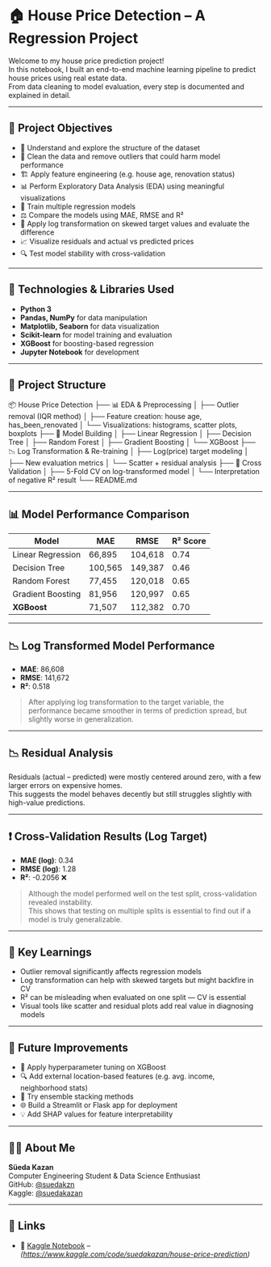 # 🏠 House Price Detection – A Regression Project

Welcome to my house price prediction project!  
In this notebook, I built an end-to-end machine learning pipeline to predict house prices using real estate data.  
From data cleaning to model evaluation, every step is documented and explained in detail.

---

## 📌 Project Objectives

- 📂 Understand and explore the structure of the dataset
- 🧼 Clean the data and remove outliers that could harm model performance
- 🏗️ Apply feature engineering (e.g. house age, renovation status)
- 📊 Perform Exploratory Data Analysis (EDA) using meaningful visualizations
- 🤖 Train multiple regression models
- ⚖️ Compare the models using MAE, RMSE and R²
- 🔁 Apply log transformation on skewed target values and evaluate the difference
- 📈 Visualize residuals and actual vs predicted prices
- 🔍 Test model stability with cross-validation

---

## 🧰 Technologies & Libraries Used

- **Python 3**  
- **Pandas, NumPy** for data manipulation  
- **Matplotlib, Seaborn** for data visualization  
- **Scikit-learn** for model training and evaluation  
- **XGBoost** for boosting-based regression  
- **Jupyter Notebook** for development

---
## 📁 Project Structure
📦 House Price Detection
├── 📊 EDA & Preprocessing
│ ├── Outlier removal (IQR method)
│ ├── Feature creation: house age, has_been_renovated
│ └── Visualizations: histograms, scatter plots, boxplots
├── 🧠 Model Building
│ ├── Linear Regression
│ ├── Decision Tree
│ ├── Random Forest
│ ├── Gradient Boosting
│ └── XGBoost
├── 📉 Log Transformation & Re-training
│ ├── Log(price) target modeling
│ ├── New evaluation metrics
│ └── Scatter + residual analysis
├── 🔁 Cross Validation
│ ├── 5-Fold CV on log-transformed model
│ └── Interpretation of negative R² result
└── README.md

---

## 📊 Model Performance Comparison

| Model               | MAE       | RMSE      | R² Score |
|--------------------|-----------|-----------|----------|
| Linear Regression  | 66,895    | 104,618   | 0.74     |
| Decision Tree      | 100,565   | 149,387   | 0.46     |
| Random Forest      | 77,455    | 120,018   | 0.65     |
| Gradient Boosting  | 81,956    | 120,997   | 0.65     |
| **XGBoost**        | 71,507    | 112,382   | 0.70     |

---

## 📉 Log Transformed Model Performance

- **MAE**: 86,608  
- **RMSE**: 141,672  
- **R²**: 0.518

> After applying log transformation to the target variable, the performance became smoother in terms of prediction spread, but slightly worse in generalization.

---

## 📉 Residual Analysis

Residuals (actual – predicted) were mostly centered around zero, with a few larger errors on expensive homes.  
This suggests the model behaves decently but still struggles slightly with high-value predictions.

---

## ❗ Cross-Validation Results (Log Target)

- **MAE (log)**: 0.34  
- **RMSE (log)**: 1.28  
- **R²**: -0.2056 ❌

> Although the model performed well on the test split, cross-validation revealed instability.  
> This shows that testing on multiple splits is essential to find out if a model is truly generalizable.

---

## 🧠 Key Learnings

- Outlier removal significantly affects regression models  
- Log transformation can help with skewed targets but might backfire in CV  
- R² can be misleading when evaluated on one split — CV is essential  
- Visual tools like scatter and residual plots add real value in diagnosing models

---

## 🔮 Future Improvements

- 🎯 Apply hyperparameter tuning on XGBoost
- 🔍 Add external location-based features (e.g. avg. income, neighborhood stats)
- 🧠 Try ensemble stacking methods
- 🌐 Build a Streamlit or Flask app for deployment
- 💡 Add SHAP values for feature interpretability

---

## 🙋‍♀️ About Me

**Süeda Kazan**  
Computer Engineering Student & Data Science Enthusiast  
GitHub: [@suedakzn](https://github.com/suedakzn)  
Kaggle: [@suedakazan](https://www.kaggle.com/suedakazan)

---

## 🔗 Links
- 📓 [Kaggle Notebook]() – *(https://www.kaggle.com/code/suedakazan/house-price-prediction)*
